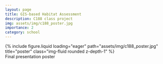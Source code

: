 ```yaml
---
layout: page
title: GIS-based Habitat Assessment
description: C188 class project
img: assets/img/c188_poster.jpg
importance: 2
category: school
---
```


<div class="row">
    <div class="col-sm mt-3 mt-md-0">
        {% include figure.liquid loading="eager" path="assets/img/c188_poster.jpg" title="poster" class="img-fluid rounded z-depth-1" %}
    </div>
</div>
<div class="caption">
    Final presentation poster
</div>